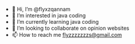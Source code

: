 - 👋 Hi, I’m @flyxzqannam
- 👀 I’m interested in java coding
- 🌱 I’m currently learning java coding
- 💞️ I’m looking to collaborate on opinion websites
- 📫 How to reach me flyzzzzzzzs@gmail.com



